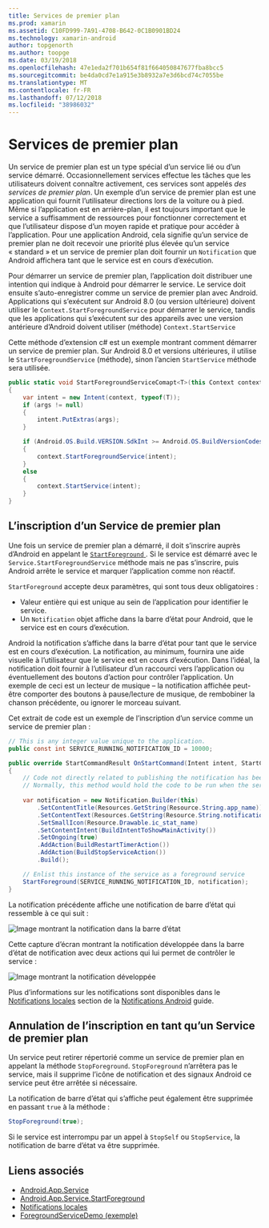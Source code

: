 ```yaml
---
title: Services de premier plan
ms.prod: xamarin
ms.assetid: C10FD999-7A91-4708-B642-0C1B0901BD24
ms.technology: xamarin-android
author: topgenorth
ms.author: toopge
ms.date: 03/19/2018
ms.openlocfilehash: 47e1eda2f701b654f81f664050847677fba8bcc5
ms.sourcegitcommit: be4da0cd7e1a915e3b8932a7e3d6bcd74c7055be
ms.translationtype: MT
ms.contentlocale: fr-FR
ms.lasthandoff: 07/12/2018
ms.locfileid: "38986032"
---
```

# <a name="foreground-services"></a>Services de premier plan

Un service de premier plan est un type spécial d’un service lié ou d’un service démarré. Occasionnellement services effectue les tâches que les utilisateurs doivent connaître activement, ces services sont appelés _des services de premier plan_. Un exemple d’un service de premier plan est une application qui fournit l’utilisateur directions lors de la voiture ou à pied. Même si l’application est en arrière-plan, il est toujours important que le service a suffisamment de ressources pour fonctionner correctement et que l’utilisateur dispose d’un moyen rapide et pratique pour accéder à l’application. Pour une application Android, cela signifie qu’un service de premier plan ne doit recevoir une priorité plus élevée qu’un service « standard » et un service de premier plan doit fournir un `Notification` que Android affichera tant que le service est en cours d’exécution.
 
Pour démarrer un service de premier plan, l’application doit distribuer une intention qui indique à Android pour démarrer le service. Le service doit ensuite s’auto-enregistrer comme un service de premier plan avec Android. Applications qui s’exécutent sur Android 8.0 (ou version ultérieure) doivent utiliser le `Context.StartForegroundService` pour démarrer le service, tandis que les applications qui s’exécutent sur des appareils avec une version antérieure d’Android doivent utiliser (méthode) `Context.StartService`

Cette méthode d’extension c# est un exemple montrant comment démarrer un service de premier plan. Sur Android 8.0 et versions ultérieures, il utilise le `StartForegroundService` (méthode), sinon l’ancien `StartService` méthode sera utilisée.  

```csharp
public static void StartForegroundServiceComapt<T>(this Context context, Bundle args = null) where T : Service
{
    var intent = new Intent(context, typeof(T));
    if (args != null) 
    {
        intent.PutExtras(args);
    }

    if (Android.OS.Build.VERSION.SdkInt >= Android.OS.BuildVersionCodes.O)
    {
        context.StartForegroundService(intent);
    }
    else
    {
        context.StartService(intent);
    }
}
```

## <a name="registering-as-a-foreground-service"></a>L’inscription d’un Service de premier plan

Une fois un service de premier plan a démarré, il doit s’inscrire auprès d’Android en appelant le [ `StartForeground` ](https://developer.xamarin.com/api/member/Android.App.Service.StartForeground/p/System.Int32/Android.App.Notification/). Si le service est démarré avec le `Service.StartForegroundService` méthode mais ne pas s’inscrire, puis Android arrête le service et marquer l’application comme non réactif.

`StartForeground` accepte deux paramètres, qui sont tous deux obligatoires :
 
* Valeur entière qui est unique au sein de l’application pour identifier le service.
* Un `Notification` objet affiche dans la barre d’état pour Android, que le service est en cours d’exécution.

Android la notification s’affiche dans la barre d’état pour tant que le service est en cours d’exécution. La notification, au minimum, fournira une aide visuelle à l’utilisateur que le service est en cours d’exécution. Dans l’idéal, la notification doit fournir à l’utilisateur d’un raccourci vers l’application ou éventuellement des boutons d’action pour contrôler l’application. Un exemple de ceci est un lecteur de musique &ndash; la notification affichée peut-être comporter des boutons à pause/lecture de musique, de rembobiner la chanson précédente, ou ignorer le morceau suivant. 

Cet extrait de code est un exemple de l’inscription d’un service comme un service de premier plan :   

```csharp
// This is any integer value unique to the application.
public const int SERVICE_RUNNING_NOTIFICATION_ID = 10000;

public override StartCommandResult OnStartCommand(Intent intent, StartCommandFlags flags, int startId)
{
    // Code not directly related to publishing the notification has been omitted for clarity.
    // Normally, this method would hold the code to be run when the service is started.
    
    var notification = new Notification.Builder(this)
        .SetContentTitle(Resources.GetString(Resource.String.app_name))
        .SetContentText(Resources.GetString(Resource.String.notification_text))
        .SetSmallIcon(Resource.Drawable.ic_stat_name)
        .SetContentIntent(BuildIntentToShowMainActivity())
        .SetOngoing(true)
        .AddAction(BuildRestartTimerAction())
        .AddAction(BuildStopServiceAction())
        .Build();

    // Enlist this instance of the service as a foreground service
    StartForeground(SERVICE_RUNNING_NOTIFICATION_ID, notification);
}
```

La notification précédente affiche une notification de barre d’état qui ressemble à ce qui suit :

![Image montrant la notification dans la barre d’état](foreground-services-images/foreground-services-01.png "Image montrant la notification dans la barre d’état")

Cette capture d’écran montrant la notification développée dans la barre d’état de notification avec deux actions qui lui permet de contrôler le service :

![Image montrant la notification développée](foreground-services-images/foreground-services-02.png "Image montrant la notification développée.")

Plus d’informations sur les notifications sont disponibles dans le [Notifications locales](~/android/app-fundamentals/notifications/local-notifications.md) section de la [Notifications Android](~/android/app-fundamentals/notifications/index.md) guide.

## <a name="unregistering-as-a-foreground-service"></a>Annulation de l’inscription en tant qu’un Service de premier plan

Un service peut retirer répertorié comme un service de premier plan en appelant la méthode `StopForeground`. `StopForeground` n’arrêtera pas le service, mais il supprime l’icône de notification et des signaux Android ce service peut être arrêtée si nécessaire.

La notification de barre d’état qui s’affiche peut également être supprimée en passant `true` à la méthode : 

```csharp
StopForeground(true);
```

Si le service est interrompu par un appel à `StopSelf` ou `StopService`, la notification de barre d’état va être supprimée.

## <a name="related-links"></a>Liens associés

- [Android.App.Service](https://developer.xamarin.com/api/type/Android.App.Service/)
- [Android.App.Service.StartForeground](https://developer.xamarin.com/api/member/Android.App.Service.StartForeground/p/System.Int32/Android.App.Notification/)
- [Notifications locales](~/android/app-fundamentals/notifications/local-notifications.md)
- [ForegroundServiceDemo (exemple)](https://developer.xamarin.com/samples/monodroid/ApplicationFundamentals/ServiceSamples/ForegroundServiceDemo/)

